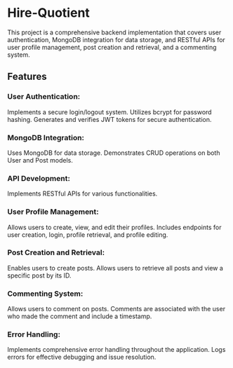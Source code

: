# Hire-Quotient

This project is a comprehensive backend implementation that covers user authentication, MongoDB integration for data storage, and RESTful APIs for user profile management, post creation and retrieval, and a commenting system.

## Features

### User Authentication:

Implements a secure login/logout system.
Utilizes bcrypt for password hashing.
Generates and verifies JWT tokens for secure authentication.

### MongoDB Integration:

Uses MongoDB for data storage.
Demonstrates CRUD operations on both User and Post models.

### API Development:

Implements RESTful APIs for various functionalities.

### User Profile Management:

Allows users to create, view, and edit their profiles.
Includes endpoints for user creation, login, profile retrieval, and profile editing.

### Post Creation and Retrieval:

Enables users to create posts.
Allows users to retrieve all posts and view a specific post by its ID.

### Commenting System:

Allows users to comment on posts.
Comments are associated with the user who made the comment and include a timestamp.

### Error Handling:

Implements comprehensive error handling throughout the application.
Logs errors for effective debugging and issue resolution.

